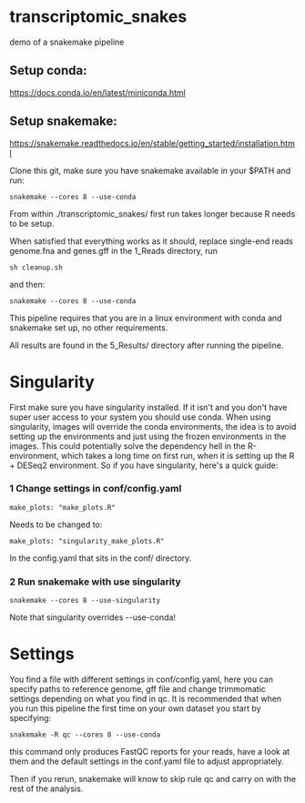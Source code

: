 # transcriptomic_snakes
demo of a snakemake pipeline

## Setup conda:
https://docs.conda.io/en/latest/miniconda.html
## Setup snakemake:
https://snakemake.readthedocs.io/en/stable/getting_started/installation.html


Clone this git, make sure you have snakemake available in your $PATH and run:
```
snakemake --cores 8 --use-conda
```
From  within ./transcriptomic_snakes/ first run takes longer because R needs to be setup. 

When satisfied that everything works as it should, replace single-end reads
genome.fna and genes.gff in the 1_Reads directory, run 
```
sh cleanup.sh
```
and then:
```
snakemake --cores 8 --use-conda
```
This pipeline requires that you are in a linux environment with conda and snakemake set up, no other requirements. 

All results are found in the 5_Results/ directory after running
the pipeline.

# Singularity
First make sure you have singularity installed. If it isn't and you don't have super user access to your system
you should use conda. When using singularity, images will override the conda environments, the idea is to avoid setting
up the environments and just using the frozen environments in the images. This could potentially solve the dependency hell in
the R-environment, which takes a long time on first run, when it is setting up the R + DESeq2 environment. So if you have singularity,
here's a quick guide:

### 1 Change settings in conf/config.yaml
```
make_plots: "make_plots.R"
```
Needs to be changed to:
```
make_plots: "singularity_make_plots.R"
```
In the config.yaml that sits in the conf/ directory.
### 2 Run snakemake with use singularity
```
snakemake --cores 8 --use-singularity
```
Note that singularity overrides --use-conda!

# Settings
You find a file with different settings in conf/config.yaml, here you can specify paths to reference  genome, gff file
and change trimmomatic settings depending on what you find in qc. It is recommended that when you run this pipeline the first time
on your own dataset you start by specifying:
```
snakemake -R qc --cores 8 --use-conda
```
this command only produces FastQC reports for your reads, have a look at them and the default settings in the conf.yaml file to adjust appropriately.

Then if you rerun, snakemake will know to skip rule qc and carry on with the rest of the analysis.
